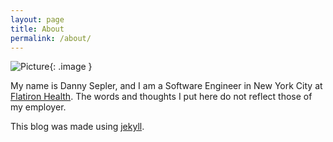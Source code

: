 ```yaml
---
layout: page
title: About
permalink: /about/
---
```


![Picture](/blog/assets/profile.jpg){: .image }

My name is Danny Sepler, and I am a Software Engineer in New York City at [Flatiron Health][flatiron]. The words and thoughts I put here do not reflect those of my employer.

This blog was made using [jekyll][jekyll].

[flatiron]: https://flatiron.com/
[jekyll]: https://jekyllrb.com/





<style>
	/* .center-image not used right now */
	.center-image {
	    margin: 0 auto;
	    display: block;
	}




	.image {
		width: 50%;
		min-width: 300px;
		/*border: 1px solid grey;*/
		
		/*border: 1px solid #021a40;*/

		padding:1px;
		background-color: grey;
		border:1px solid #021a40;
	}
</style>